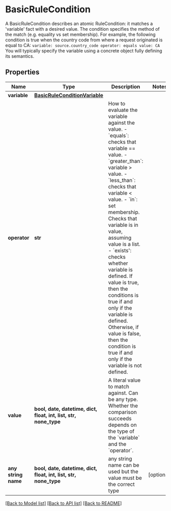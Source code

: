 # BasicRuleCondition

A BasicRuleCondition describes an atomic RuleCondition: it matches a 'variable' fact with a desired value. The condition specifies the method of the match (e.g. equality vs set membership). For example, the following condition is true when the country code from where a request originated is equal to CA: ``` variable: source.country_code operator: equals value: CA ```  You will typically specify the variable using a concrete object fully defining its semantics. 

## Properties
Name | Type | Description | Notes
------------ | ------------- | ------------- | -------------
**variable** | [**BasicRuleConditionVariable**](BasicRuleConditionVariable.md) |  | 
**operator** | **str** | How to evaluate the variable against the value. - &#x60;equals&#x60;: checks that variable &#x3D;&#x3D; value. - &#x60;greater_than&#x60;: variable &gt; value. - &#x60;less_than&#x60;: checks that variable &lt; value. - &#x60;in&#x60;: set membership. Checks that variable is in value, assuming value is a list. - &#x60;exists&#39;: checks whether variable is defined.    If value is true, then the conditions is true if and only if the variable is defined. Otherwise,    if value is false, then the condition is true if and only if the variable is not defined.  | 
**value** | **bool, date, datetime, dict, float, int, list, str, none_type** | A literal value to match against. Can be any type. Whether the comparison succeeds depends on the type of the &#x60;variable&#x60; and the &#x60;operator&#x60;.  | 
**any string name** | **bool, date, datetime, dict, float, int, list, str, none_type** | any string name can be used but the value must be the correct type | [optional]

[[Back to Model list]](../README.md#documentation-for-models) [[Back to API list]](../README.md#documentation-for-api-endpoints) [[Back to README]](../README.md)


